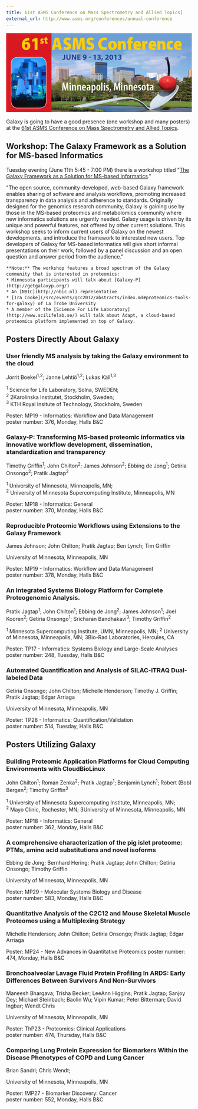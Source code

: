```yaml
---
title: 61st ASMS Conference on Mass Spectrometry and Allied Topics]
external_url: http://www.asms.org/conferences/annual-conference
---
```

<div class='center'>

<a href='http://www.asms.org/conferences/annual-conference'><img src="/src/images/logos/ASMS2013.jpg" alt="61st ASMS Conference on Mass Spectrometry and Allied Topics" /></a>


</div>

Galaxy is going to have a good presence (one workshop and many posters) at the [61st ASMS Conference on Mass Spectrometry and Allied Topics](http://www.asms.org/conferences/annual-conference).



## Workshop: The Galaxy Framework as a Solution for MS-based Informatics

Tuesday evening (June 11th 5:45 - 7:00 PM) there is a workshop titled "[The Galaxy Framework as a Solution for MS-based Informatics](http://www.asms.org/docs/conference/workshops-on-tuesday.pdf?sfvrsn=2)."

<div class='indent'>

"The open source, community-developed, web-based Galaxy framework enables sharing of software and analysis workflows, promoting increased transparency in data analysis and adherence to standards. Originally designed for the genomics research community, Galaxy is gaining use by those in the MS-based proteomics and metabolomics
community where new informatics solutions are urgently needed.  Galaxy usage is driven by its unique and powerful features, not offered by other current solutions.  This workshop seeks to inform current users of Galaxy on the newest developments, and introduce the framework to interested  new users. Top developers of Galaxy for MS-based
informatics will give short informal presentations on their work, followed by a panel discussion and an open question and answer period from the audience."

```wiki comment
**Note:** The workshop features a broad spectrum of the Galaxy community that is interested in proteomics:
* Minnesota participants will talk about [Galaxy-P](http://getgalaxyp.org/)
* An [NBIC](http://nbic.nl) representative
* [Ira Cooke](/src/events/gcc2012/abstracts/index.md#proteomics-tools-for-galaxy) of La Trobe University
* A member of the [Science For Life Laboratory](http://www.scilifelab.se/) will talk about Adapt, a cloud-based proteomics platform implemented on top of Galaxy.

```


</div>

## Posters Directly About Galaxy

### User friendly MS analysis by taking the Galaxy environment to the cloud

Jorrit Boekel<sup>1,2</sup>; Janne Lehtiö<sup>1,2</sup>; Lukas Käll<sup>1,3</sup>

<div class='indent'>

<sup>1</sup> Science for Life Laboratory, Solna, SWEDEN; <br />
<sup>2</sup> 2Karolinska Institutet, Stockholm, Sweden; <br />
<sup>3</sup> KTH Royal Insitute of Technology, Stockholm, Sweden

Poster: MP19 - Informatics: Workflow and Data Management<br />
poster number: 376, Monday, Halls B&C
</div>

### Galaxy-P:  Transforming MS-based proteomic informatics via innovative workflow development, dissemination, standardization and transparency

Timothy Griffin<sup>1</sup>; John Chilton<sup>2</sup>; James Johnson<sup>2</sup>; Ebbing de Jong<sup>1</sup>; Getiria Onsongo<sup>2</sup>; Pratik Jagtap<sup>2</sup>

<div class='indent'>

<sup>1</sup> University of Minnesota, Minneapolis, MN; <br />
<sup>2</sup> University of Minnesota Supercomputing Institute, Minneapolis, MN

Poster: MP18 - Informatics: General<br />
poster number: 370, Monday, Halls B&C
</div>

### Reproducible Proteomic Workflows using Extensions to the Galaxy Framework

James Johnson; John Chilton; Pratik Jagtap; Ben Lynch; Tim Griffin

<div class='indent'>
University of Minnesota, Minneapolis, MN

Poster: MP19 - Informatics: Workflow and Data Management<br />
poster number: 378, Monday, Halls B&C
</div>

### An Integrated Systems Biology Platform for Complete Proteogenomic Analysis. 

Pratik Jagtap<sup>1</sup>; John Chilton<sup>1</sup>; Ebbing de Jong<sup>2</sup>; James Johnson<sup>1</sup>; Joel Kooren<sup>2</sup>; Getiria Onsongo<sup>1</sup>; Sricharan Bandhakavi<sup>3</sup>; Timothy Griffin<sup>2</sup>

<div class='indent'>
<sup>1</sup> Minnesota Supercomputing Institute, UMN, Minneapolis, MN; 
<sup>2</sup> University of Minnesota, Minneapolis, MN; 3Bio-Rad Laboratories, Hercules, CA

Poster: TP17 - Informatics: Systems Biology and Large-Scale Analyses<br />
poster number: 248, Tuesday, Halls B&C
</div>

### Automated Quantification and Analysis of SILAC-iTRAQ Dual-labeled Data

Getiria Onsongo; John Chilton; Michelle Henderson; Timothy J. Griffin; Pratik Jagtap; Edgar Arriaga

<div class='indent'>
University of Minnesota, Minneapolis, MN

Poster: TP28 - Informatics: Quantification/Validation<br />
poster number: 514, Tuesday, Halls B&C
</div>

## Posters Utilizing Galaxy

### Building Proteomic Application Platforms for Cloud Computing Environments with CloudBioLinux

John Chilton<sup>1</sup>; Roman Zenka<sup>2</sup>; Pratik Jagtap<sup>1</sup>; Benjamin Lynch<sup>1</sup>; Robert (Bob) Bergen<sup>2</sup>; Timothy Griffin<sup>3</sup>

<div class='indent'>
<sup>1</sup> University of Minnesota Supercomputing Institute, Minneapolis, MN;<br />
<sup>2</sup> Mayo Clinic, Rochester, MN; 3University of Minnesota, Minneapolis, MN

Poster: MP18 - Informatics: General<br />
poster number: 362, Monday, Halls B&C
</div>

### A comprehensive characterization of the pig islet proteome: PTMs, amino acid substitutions and novel isoforms

Ebbing de Jong; Bernhard Hering; Pratik Jagtap; John Chilton; Getiria Onsongo; Timothy Griffin

<div class='indent'>
University of Minnesota, Minneapolis, MN

Poster: MP29 - Molecular Systems Biology and Disease<br />
poster number: 583, Monday, Halls B&C
</div>


### Quantitative Analysis of the C2C12 and Mouse Skeletal Muscle Proteomes using a Multiplexing Strategy

Michelle Henderson; John Chilton; Getiria Onsongo; Pratik Jagtap; Edgar Arriaga

<div class='indent'>
Poster: MP24 - New Advances in Quantitative Proteomics
poster number: 474, Monday, Halls B&C

</div>


### Bronchoalveolar Lavage Fluid Protein Profiling In ARDS: Early Differences Between Survivors And Non-Survivors

Maneesh Bhargava; Trisha Becker; LeeAnn Higgins; Pratik Jagtap; Sanjoy Dey; Michael Steinbach; Baolin Wu; Vipin Kumar; Peter Bitterman; David Ingbar; Wendt Chris

<div class='indent'>
University of Minnesota, Minneapolis, MN

Poster: ThP23 - Proteomics: Clinical Applications<br />
poster number: 474, Thursday, Halls B&C
</div>

### Comparing Lung Protein Expression for Biomarkers  Within the Disease Phenotypes of COPD and Lung Cancer

Brian Sandri; Chris Wendt; 

<div class='indent'>
University of Minnesota, Minneapolis, MN

Poster: !MP27 - Biomarker Discovery: Cancer<br />
poster number: 552, Monday, Halls B&C
</div>
